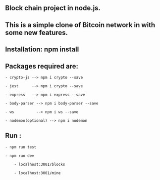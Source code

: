 ## Block chain project in node.js.

## This is a simple clone of Bitcoin network in with some new features.

## Installation: npm install

## Packages required are:

    - crypto-js --> npm i crypto --save

    - jest      --> npm i crypto --save

    - express   --> npm i express --save

    - body-parser --> npm i body-parser --save

    - ws          --> npm i ws --save  

    - nodemon(optional) --> npm i nodemon

## Run :

    - npm run test

    - npm run dev

        - localhost:3001/blocks

        - localhost:3001/mine
